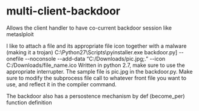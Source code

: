 # multi-client-backdoor
Allows the client handler to have co-current backdoor session like metaslploit 

I like to attach a file and its appropriate file icon together with a malware (making it a trojan) C:\Python27\Scripts\pyinstaller.exe backdoor.py] --onefile --noconsole --add-data “C:/Downloads/pic.jpg;.” --icon C:/Downloads/file_name.ico
Written in python 2.7, make sure to use the appropriate interrupter. The sample file is pic.jpg in the backdoor.py. Make sure to modify the subprocess file call to whatever front file you want to use, and reflect it in the compiler command.

The backdoor also has a persostence mechanism by def (become_per) function definition
